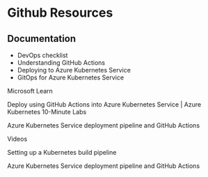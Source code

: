# Github Resources

## Documentation 
* DevOps checklist 
* Understanding GitHub Actions 
* Deploying to Azure Kubernetes Service 
* GitOps for Azure Kubernetes Service  

 

 

Microsoft Learn 

Deploy using GitHub Actions into Azure Kubernetes Service | Azure Kubernetes 10-Minute Labs 

Azure Kubernetes Service deployment pipeline and GitHub Actions 

 

Videos 

Setting up a Kubernetes build pipeline 

Azure Kubernetes Service deployment pipeline and GitHub Actions 

 

 